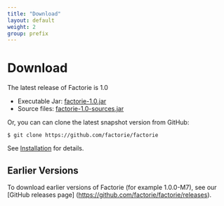 ```yaml
---
title: "Download"
layout: default
weight: 2
group: prefix
---
```


Download
===

The latest release of Factorie is 1.0

- Executable Jar: [factorie-1.0.jar](https://github.com/factorie/factorie/releases/download/factorie-1.0/factorie-1.0.jar)
- Source files: [factorie-1.0-sources.jar](https://github.com/factorie/factorie/releases/download/factorie-1.0/factorie-1.0-sources.jar)

Or, you can can clone the latest snapshot version from GitHub:

```
$ git clone https://github.com/factorie/factorie
```

See [Installation](tutorials/UsersGuide20Installation.html) for details.

Earlier Versions
---

To download earlier versions of Factorie (for example 1.0.0-M7), see our [GitHub releases page] (https://github.com/factorie/factorie/releases).
